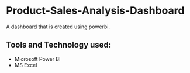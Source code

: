 # Product-Sales-Analysis-Dashboard

A dashboard that is created using powerbi.


## Tools and Technology used:
* Microsoft Power BI
* MS Excel
